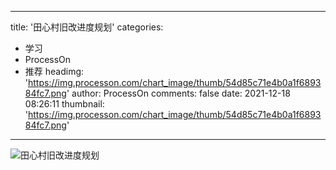 
---
title: '田心村旧改进度规划'
categories: 
 - 学习
 - ProcessOn
 - 推荐
headimg: 'https://img.processon.com/chart_image/thumb/54d85c71e4b0a1f689384fc7.png'
author: ProcessOn
comments: false
date: 2021-12-18 08:26:11
thumbnail: 'https://img.processon.com/chart_image/thumb/54d85c71e4b0a1f689384fc7.png'
---

<div>   
<img class="thumb" alt="田心村旧改进度规划" src="https://img.processon.com/chart_image/thumb/54d85c71e4b0a1f689384fc7.png" referrerpolicy="no-referrer">
<p></p>  
</div>
            
